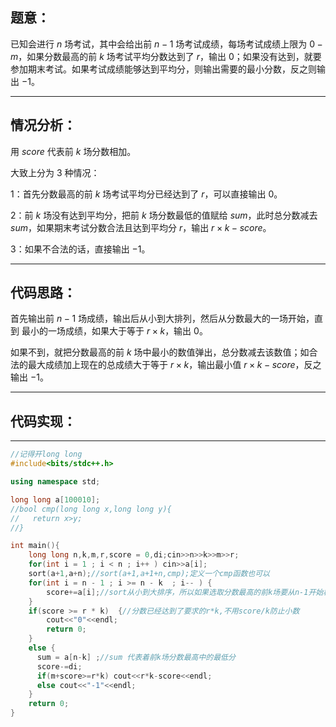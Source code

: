 ## 题意：

已知会进行 $n$ 场考试，其中会给出前 $n-1$ 场考试成绩，每场考试成绩上限为 $0-m$，如果分数最高的前 $k$ 场考试平均分数达到了 $r$，输出 $0$；如果没有达到，就要参加期末考试。如果考试成绩能够达到平均分，则输出需要的最小分数，反之则输出 $-1$。

------------
## 情况分析：
用 $score$ 代表前 $k$ 场分数相加。

大致上分为 $3$ 种情况：

$1$：首先分数最高的前 $k$ 场考试平均分已经达到了 $r$，可以直接输出 $0$。

$2$：前 $k$ 场没有达到平均分，把前 $k$ 场分数最低的值赋给 $sum$，此时总分数减去 $sum$，如果期末考试分数合法且达到平均分 $r$，输出 $r\times k-score$。

$3$：如果不合法的话，直接输出 $-1$。

------------

## 代码思路：
首先输出前 $n-1$ 场成绩，输出后从小到大排列，然后从分数最大的一场开始，直到 最小的一场成绩，如果大于等于 $r\times k$，输出 $0$。

如果不到，就把分数最高的前 $k$ 场中最小的数值弹出，总分数减去该数值；如合法的最大成绩加上现在的总成绩大于等于 $r\times k$，输出最小值 $r\times k-score$，反之输出 $-1$。

------------

## 代码实现：

------------
```cpp
//记得开long long
#include<bits/stdc++.h>

using namespace std;

long long a[100010];
//bool cmp(long long x,long long y){
//   return x>y;
//}

int main(){
    long long n,k,m,r,score = 0,di;cin>>n>>k>>m>>r;
    for(int i = 1 ; i < n ; i++ ) cin>>a[i];
    sort(a+1,a+n);//sort(a+1,a+1+n,cmp);定义一个cmp函数也可以
    for(int i = n - 1 ; i >= n - k  ; i-- ) {
        score+=a[i];//sort从小到大排序，所以如果选取分数最高的前k场要从n-1开始枚举，一直到n-k
    }
    if(score >= r * k)  {//分数已经达到了要求的r*k,不用score/k防止小数
        cout<<"0"<<endl;
        return 0;
    }
    else {
      sum = a[n-k] ;//sum 代表着前k场分数最高中的最低分
      score-=di;
      if(m+score>=r*k) cout<<r*k-score<<endl;
      else cout<<"-1"<<endl; 
    }
    return 0;
}
```


